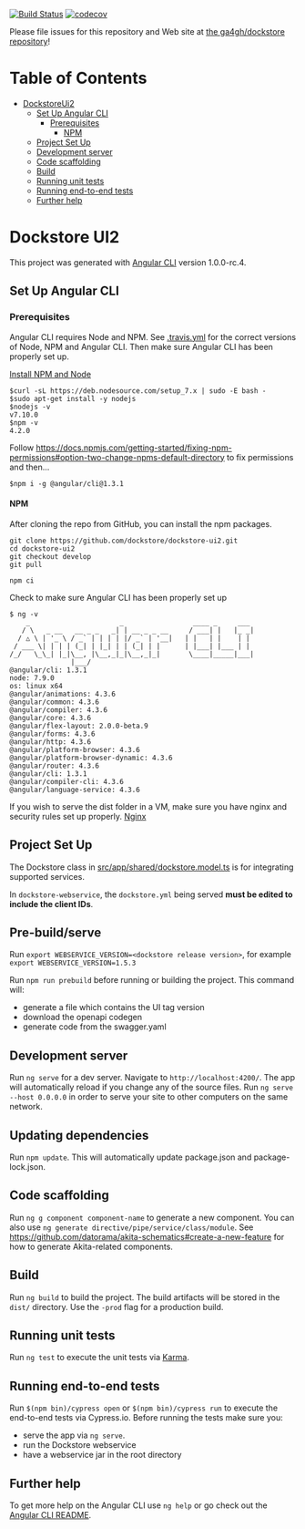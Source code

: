 [![Build Status](https://travis-ci.org/dockstore/dockstore-ui2.svg?branch=develop)](https://travis-ci.org/dockstore/dockstore-ui2)
[![codecov](https://codecov.io/gh/dockstore/dockstore-ui2/branch/develop/graph/badge.svg)](https://codecov.io/gh/dockstore/dockstore-ui2)

Please file issues for this repository and Web site at [the ga4gh/dockstore repository](https://github.com/ga4gh/dockstore/issues)!

Table of Contents
=================

   * [DockstoreUi2](#dockstoreui2)
      * [Set Up Angular CLI](#set-up-angular-cli)
         * [Prerequisites](#prerequisites)
            * [NPM](#npm)
      * [Project Set Up](#project-set-up)
      * [Development server](#development-server)
      * [Code scaffolding](#code-scaffolding)
      * [Build](#build)
      * [Running unit tests](#running-unit-tests)
      * [Running end-to-end tests](#running-end-to-end-tests)
      * [Further help](#further-help)


# Dockstore UI2

This project was generated with [Angular CLI](https://github.com/angular/angular-cli) version 1.0.0-rc.4.

## Set Up Angular CLI

### Prerequisites

Angular CLI requires Node and NPM.  See [.travis.yml](.travis.yml) for the correct versions of Node, NPM and Angular CLI.
Then make sure Angular CLI has been properly set up.

[Install NPM and Node](https://nodejs.org/en/download/package-manager/)
```
$curl -sL https://deb.nodesource.com/setup_7.x | sudo -E bash -
$sudo apt-get install -y nodejs
$nodejs -v
v7.10.0
$npm -v
4.2.0
```
Follow https://docs.npmjs.com/getting-started/fixing-npm-permissions#option-two-change-npms-default-directory to fix permissions and then...

```
$npm i -g @angular/cli@1.3.1		
```

#### NPM

After cloning the repo from GitHub, you can install the npm packages.
```
git clone https://github.com/dockstore/dockstore-ui2.git
cd dockstore-ui2
git checkout develop
git pull

npm ci
```

Check to make sure Angular CLI has been properly set up
```
$ ng -v
    _                      _                 ____ _     ___
   / \   _ __   __ _ _   _| | __ _ _ __     / ___| |   |_ _|
  / △ \ | '_ \ / _` | | | | |/ _` | '__|   | |   | |    | |
 / ___ \| | | | (_| | |_| | | (_| | |      | |___| |___ | |
/_/   \_\_| |_|\__, |\__,_|_|\__,_|_|       \____|_____|___|
               |___/
@angular/cli: 1.3.1
node: 7.9.0
os: linux x64
@angular/animations: 4.3.6
@angular/common: 4.3.6
@angular/compiler: 4.3.6
@angular/core: 4.3.6
@angular/flex-layout: 2.0.0-beta.9
@angular/forms: 4.3.6
@angular/http: 4.3.6
@angular/platform-browser: 4.3.6
@angular/platform-browser-dynamic: 4.3.6
@angular/router: 4.3.6
@angular/cli: 1.3.1
@angular/compiler-cli: 4.3.6
@angular/language-service: 4.3.6
```

If you wish to serve the dist folder in a VM, make sure you have nginx and security rules set up properly.
[Nginx](https://www.digitalocean.com/community/tutorials/how-to-install-nginx-on-ubuntu-16-04)

## Project Set Up

The Dockstore class in [src/app/shared/dockstore.model.ts](src/app/shared/dockstore.model.ts) is for integrating supported services.

In `dockstore-webservice`, the `dockstore.yml` being served <b>must be edited to include the client IDs</b>.

## Pre-build/serve
Run `export WEBSERVICE_VERSION=<dockstore release version>`, for example `export WEBSERVICE_VERSION=1.5.3`

Run `npm run prebuild` before running or building the project. This command will:
- generate a file which contains the UI tag version 
- download the openapi codegen
- generate code from the swagger.yaml

## Development server

Run `ng serve` for a dev server. Navigate to `http://localhost:4200/`. The app will automatically reload if you change any of the source files. Run `ng serve --host 0.0.0.0` in order to serve your site to other computers on the same network. 


## Updating dependencies

Run `npm update`. This will automatically update package.json and package-lock.json.

## Code scaffolding

Run `ng g component component-name` to generate a new component. You can also use `ng generate directive/pipe/service/class/module`.  See https://github.com/datorama/akita-schematics#create-a-new-feature for how to generate Akita-related components.

## Build

Run `ng build` to build the project. The build artifacts will be stored in the `dist/` directory. Use the `-prod` flag for a production build.

## Running unit tests

Run `ng test` to execute the unit tests via [Karma](https://karma-runner.github.io).

## Running end-to-end tests

Run `$(npm bin)/cypress open` or `$(npm bin)/cypress run` to execute the end-to-end tests via Cypress.io.
Before running the tests make sure you:
- serve the app via `ng serve`.
- run the Dockstore webservice
- have a webservice jar in the root directory

## Further help

To get more help on the Angular CLI use `ng help` or go check out the [Angular CLI README](https://github.com/angular/angular-cli/blob/master/README.md).

